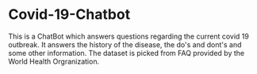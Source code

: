 # Covid-19-Chatbot
This is a ChatBot which answers questions regarding the current covid 19 outbreak. It answers the history of the disease, the do's and dont's and some other information.
The dataset is picked from FAQ provided by the World Health Orgranization.
